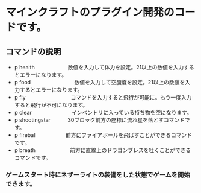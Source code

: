# マインクラフトのプラグイン開発のコードです。

## コマンドの説明

- p health　　　　　　  数値を入力して体力を設定。21以上の数値を入力するとエラーになります。
- p food　　　　　　　　 数値を入力して空腹度を設定。21以上の数値を入力するとエラーになります。
- p fly　　　　　　　 　 コマンドを入力すると飛行が可能に。もう一度入力すると飛行が不可になります。
- p clear　　　　　　 　 インベントリに入っている持ち物を空になります。
- p shootingstar　　　  30ブロック前方の座標に流れ星を落とすコマンドです。
- p fireball　　　　 　 前方にファイアボールを飛ばすことができるコマンドです。
- p breath　　　　　 　 前方に直線上のドラゴンブレスを吐くことができるコマンドです。

### ゲームスタート時にネザーライトの装備をした状態でゲームを開始できます。
